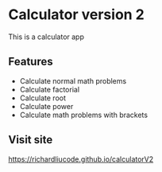 # Calculator version 2
This is a calculator app
## Features
- Calculate normal math problems
- Calculate factorial
- Calculate root
- Calculate power
- Calculate math problems with brackets
## Visit site
https://richardliucode.github.io/calculatorV2

